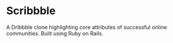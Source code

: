 # Scribbble

A Dribbble clone highlighting core attributes of successful online communities. Built using Ruby on Rails.
